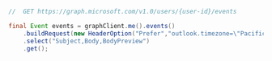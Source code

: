 <!-- markdownlint-disable MD041 -->

```java
//  GET https://graph.microsoft.com/v1.0/users/{user-id}/events

final Event events = graphClient.me().events()
    .buildRequest(new HeaderOption("Prefer","outlook.timezone=\"Pacific Standard Time\""))
    .select("Subject,Body,BodyPreview")
    .get();
```
